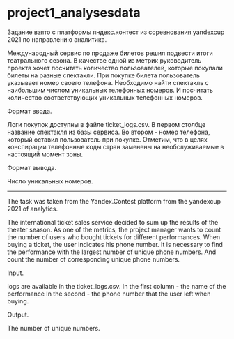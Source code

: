 # project1_analysesdata
Задание взято с платформы яндекс.контест из соревнования yandexcup 2021 по направлению аналитика.

Международный сервис по продаже билетов решил подвести итоги театрального сезона. В качестве одной из метрик руководитель проекта хочет посчитать количество пользователей, которые покупали билеты на разные спектакли.
При покупке билета пользователь указывает номер своего телефона. Необходимо найти спектакль с наибольшим числом уникальных телефонных номеров. И посчитать количество соответствующих уникальных телефонных номеров.

Формат ввода. 

Логи покупок доступны в файле ticket_logs.csv. В первом столбце название спектакля из базы сервиса. Во втором - номер телефона, который оставил пользователь при покупке. Отметим, что в целях конспирации телефонные коды стран заменены на необслуживаемые в настоящий момент зоны.

Формат вывода. 

Число уникальных номеров.

__________________________________________________________

The task was taken from the Yandex.Contest platform from the yandexcup 2021   of analytics.

The international ticket sales service decided to sum up the results of the theater season. As one of the metrics, the project manager wants to count the number of users who bought tickets for different performances.
When buying a ticket, the user indicates his phone number. It is necessary to find the performance with the largest number of unique phone numbers. And count the number of corresponding unique phone numbers. 

Input.

logs are available in the ticket_logs.csv. 
In the first column - the name of the performance 
In the second - the phone number that the user left when buying. 

Output.

The number of unique numbers.

